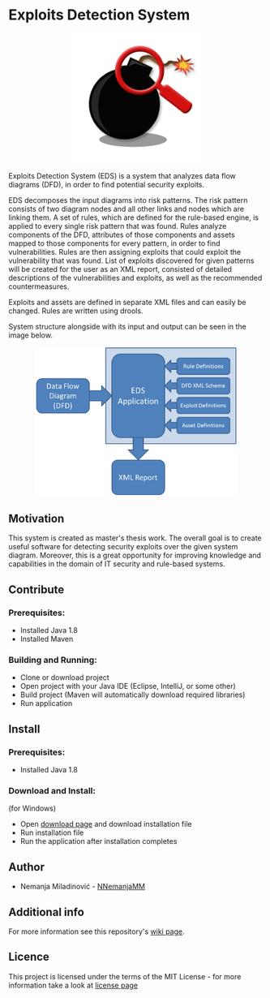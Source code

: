 # Exploits Detection System

<p align="center"><img src="https://github.com/NNemanjaMM/EDS/blob/master/Wiki-Resources/icon.png"/></p>

Exploits Detection System (EDS) is a system that analyzes data flow diagrams (DFD), in order to find potential security exploits.

EDS decomposes the input diagrams into risk patterns. The risk pattern consists of two diagram nodes and all other links and nodes which are linking them. A set of rules, which are defined for the rule-based engine, is applied to every single risk pattern that was found. Rules analyze components of the DFD, attributes of those components and assets mapped to those components for every pattern, in order to find vulnerabilities. Rules are then assigning exploits that could exploit the vulnerability that was found. List of exploits discovered for given patterns will be created for the user as an XML report, consisted of detailed descriptions of the vulnerabilities and exploits, as well as the recommended countermeasures.

Exploits and assets are defined in separate XML files and can easily be changed. Rules are written using drools.

System structure alongside with its input and output can be seen in the image below.

<p align="center"><img width="400" src="https://github.com/NNemanjaMM/EDS/blob/master/Wiki-Resources/structure.png"/></p>

## Motivation
This system is created as master's thesis work. The overall goal is to create useful software for detecting security exploits over the given system diagram. Moreover, this is a great opportunity for improving knowledge and capabilities in the domain of IT security and rule-based systems.

## Contribute
### Prerequisites:
- Installed Java 1.8
- Installed Maven

### Building and Running:
- Clone or download project
- Open project with your Java IDE (Eclipse, IntelliJ, or some other)
- Build project (Maven will automatically download required libraries)
- Run application

## Install
### Prerequisites:
- Installed Java 1.8

### Download and Install:
(for Windows)
- Open [download page](https://github.com/NNemanjaMM/EDS/blob/master/Setup/Setup.exe) and download installation file
- Run installation file
- Run the application after installation completes 

## Author
+ Nemanja Miladinović - [NNemanjaMM](https://github.com/NNemanjaMM)

## Additional info
For more information see this repository's [wiki page](https://github.com/NNemanjaMM/EDS/wiki/Exploits-Detection-System).

## Licence
This project is licensed under the terms of the MIT License - for more information take a look at [license page](https://github.com/NNemanjaMM/TAS/blob/master/LICENSE) 
